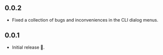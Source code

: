 ## 0.0.2

- Fixed a collection of bugs and inconveniences in the CLI dialog menus.

## 0.0.1

- Initial release 🎉.
